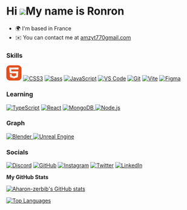Hi ![](https://user-images.githubusercontent.com/18350557/176309783-0785949b-9127-417c-8b55-ab5a4333674e.gif)My name is Ronron
==============================================================================================================================

* 🌍  I'm based in France
* ✉️  You can contact me at [amzyt770gmail.com](mailto:amzyt770gmail.com )

### Skills

<p align="left">
 <a href="https://developer.mozilla.org/en-US/docs/Glossary/HTML5" target="_blank" rel="noreferrer"><img src="https://github.com/tandpfun/skill-icons/blob/main/icons/HTML.svg"  
 width="40" height="40" alt="html"/></a>
 <a href="https://www.w3.org/TR/CSS/#css"   
 target="_blank" rel="noreferrer"><img src="https://raw.githubusercontent.com/danielcranney/readme-generator/main/public/icons/skills/css3-colored.svg"   
 width="36" height="36" alt="CSS3" /></a>
 <a href="https://sass-lang.com/"   
 target="_blank" rel="noreferrer"><img src="https://raw.githubusercontent.com/danielcranney/readme-generator/main/public/icons/skills/sass-colored.svg"   
 width="36" height="36" alt="Sass"   
 /></a>
<a href="https://developer.mozilla.org/en-US/docs/Web/JavaScript" target="_blank" rel="noreferrer"><img src="https://raw.githubusercontent.com/danielcranney/readme-generator/main/public/icons/skills/javascript-colored.svg"   
 width="36" height="36" alt="JavaScript" /></a>
 <a href="https://code.visualstudio.com/"   
 target="_blank" rel="noreferrer"><img src="https://raw.githubusercontent.com/danielcranney/readme-generator/main/public/icons/skills/visualstudiocode.svg"   
 width="36" height="36" alt="VS Code" /></a>
 <a href="https://git-scm.com/"   
 target="_blank" rel="noreferrer"><img src="https://raw.githubusercontent.com/danielcranney/readme-generator/main/public/icons/skills/git-colored.svg"   
 width="36" height="36" alt="Git"   
 /></a>
<a href="https://vitejs.dev/" target="_blank" rel="noreferrer"><img src="https://raw.githubusercontent.com/danielcranney/readme-generator/main/public/icons/skills/vite-colored.svg"   
 width="36" height="36" alt="Vite" /></a>
<a href="https://www.figma.com/"   
 target="_blank" rel="noreferrer"><img src="https://raw.githubusercontent.com/danielcranney/readme-generator/main/public/icons/skills/figma-colored.svg"   
 width="36" height="36" alt="Figma"   
 /></a>

</p>

### Learning
<p align="left">
 <a href="https://www.typescriptlang.org/" target="_blank" rel="noreferrer"><img src="https://raw.githubusercontent.com/danielcranney/readme-generator/main/public/icons/skills/typescript-colored.svg"   
 width="36" height="36" alt="TypeScript" /></a>
 <a href="https://reactjs.org/" target="_blank" rel="noreferrer"><img src="https://raw.githubusercontent.com/danielcranney/readme-generator/main/public/icons/skills/react-colored.svg"   
 width="36" height="36" alt="React" /></a>

<a href="https://www.mongodb.com" target="_blank" rel="noreferrer">
  <img src="https://raw.githubusercontent.com/danielcranney/readme-generator/main/public/icons/skills/mongodb-colored.svg" 
       width="36" height="36" alt="MongoDB" />
</a>

<a href="https://nodejs.org" target="_blank" rel="noreferrer">
  <img src="https://raw.githubusercontent.com/danielcranney/readme-generator/main/public/icons/skills/nodejs-colored.svg" 
       width="36" height="36" alt="Node.js" />
</a>


 
</p>

### Graph

<p align="left">
  <a href="https://www.blender.org" target="_blank" rel="noreferrer">
    <img src="https://github.com/user-attachments/assets/bd6a68f7-03b5-45fd-999d-ed8d6f15c907" 
         width="36" height="36" alt="Blender" />
  </a>
  <a href="https://www.unrealengine.com" target="_blank" rel="noreferrer">
    <img src="https://github.com/user-attachments/assets/72a0bbf7-539a-43f2-bc97-fde128c24032" 
         width="36" height="36" alt="Unreal Engine" />
  </a>
</p>


 
### Socials

<p align="left">

[![Discord](https://img.shields.io/badge/Discord-7289DA?style=for-the-badge&logo=discord&logoColor=white)](https://discord.com/users/daykoro)
[![GitHub](https://img.shields.io/badge/GitHub-333?style=for-the-badge&logo=github&logoColor=white)](https://www.github.com/Aharon-zerbib)
[![Instagram](https://img.shields.io/badge/Instagram-E1306C?style=for-the-badge&logo=instagram&logoColor=white)](http://www.instagram.com/ronron.mz)
[![Twitter](https://img.shields.io/badge/Twitter-1DA1F2?style=for-the-badge&logo=twitter&logoColor=white)](https://www.x.com/Daykoro_)
[![LinkedIn](https://img.shields.io/badge/LinkedIn-0077B5?style=for-the-badge&logo=linkedin&logoColor=white)](https://www.linkedin.com/in/aharon-zerbib-911bb6276/)
</p>



<b>My GitHub Stats</b>

<a href="http://www.github.com/Aharon-zerbib"><img src="https://github-readme-stats.vercel.app/api?username=Aharon-zerbib&show_icons=true&hide=stars,issues,&title_color=84cc16&text_color=a855f7&icon_color=3382ed&bg_color=1c1917&hide_border=true&show_icons=true" alt="Aharon-zerbib's GitHub stats" /></a>

<a href="https://github.com/Aharon-zerbib" align="left"><img src="https://github-readme-stats.vercel.app/api/top-langs/?username=Aharon-zerbib&langs_count=10&title_color=84cc16&text_color=a855f7&icon_color=3382ed&bg_color=1c1917&hide_border=true&locale=en&custom_title=Top%20%Languages" alt="Top Languages" /></a>
